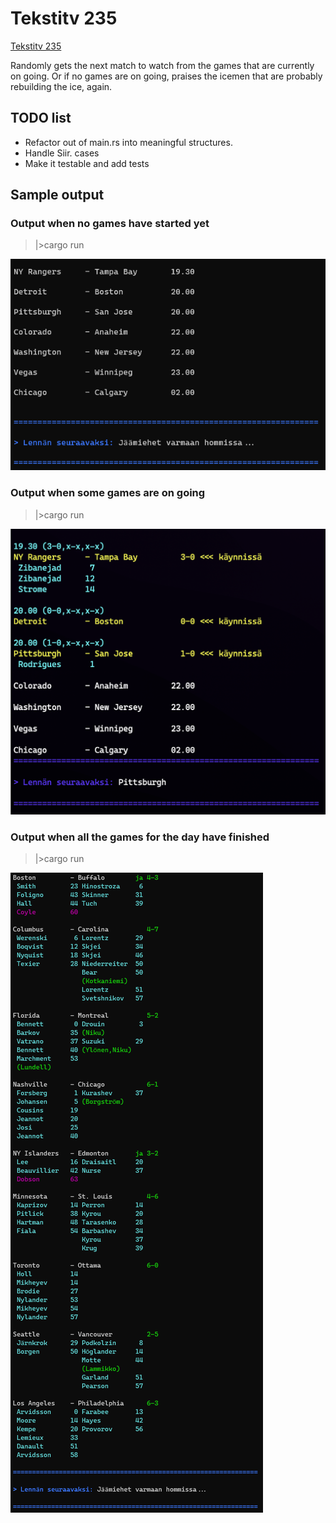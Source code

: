 # Tekstitv 235

[Tekstitv 235](https://yle.fi/aihe/tekstitv?P=235)

Randomly gets the next match to watch from the games that are currently on going. Or if no games are on going, praises the icemen that are probably rebuilding the ice, again.

## TODO list

- Refactor out of main.rs into meaningful structures.
- Handle Siir. cases
- Make it testable and add tests

## Sample output

### Output when no games have started yet

> |>cargo run

![alt text](sample_not_started.png "Output when no games have started yet")

### Output when some games are on going

> |>cargo run

![alt text](sample_on_going.png "Output when some games are on going")

### Output when all the games for the day have finished

> |>cargo run

![alt text](sample_end.png "Output when all the games for the day have finished")
